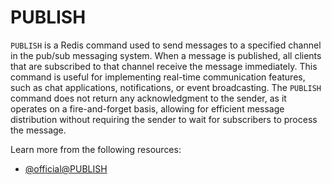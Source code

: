 # PUBLISH

`PUBLISH` is a Redis command used to send messages to a specified channel in the pub/sub messaging system. When a message is published, all clients that are subscribed to that channel receive the message immediately. This command is useful for implementing real-time communication features, such as chat applications, notifications, or event broadcasting. The `PUBLISH` command does not return any acknowledgment to the sender, as it operates on a fire-and-forget basis, allowing for efficient message distribution without requiring the sender to wait for subscribers to process the message.

Learn more from the following resources:

- [@official@PUBLISH](https://redis.io/docs/latest/commands/publish/)